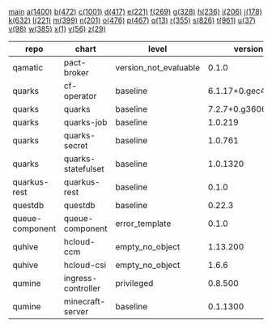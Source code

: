 [main](./charts_level.md) [a(1400)](./charts_level_a.md) [b(472)](./charts_level_b.md) [c(1001)](./charts_level_c.md) [d(417)](./charts_level_d.md) [e(221)](./charts_level_e.md) [f(269)](./charts_level_f.md) [g(328)](./charts_level_g.md) [h(236)](./charts_level_h.md) [i(206)](./charts_level_i.md) [j(178)](./charts_level_j.md) [k(632)](./charts_level_k.md) [l(221)](./charts_level_l.md) [m(399)](./charts_level_m.md) [n(201)](./charts_level_n.md) [o(476)](./charts_level_o.md) [p(467)](./charts_level_p.md) [q(13)](./charts_level_q.md) [r(355)](./charts_level_r.md) [s(826)](./charts_level_s.md) [t(961)](./charts_level_t.md) [u(37)](./charts_level_u.md) [v(98)](./charts_level_v.md) [w(385)](./charts_level_w.md) [x(1)](./charts_level_x.md) [y(56)](./charts_level_y.md) [z(29)](./charts_level_z.md) 

| repo | chart | level | version | app version | url | 
|------|------|------|------|------|------|
| qamatic | pact-broker | version_not_evaluable | 0.1.0 | 1.0 | https://qamatic.github.io/charts |
| quarks | cf-operator | baseline | 6.1.17+0.gec409fd7 | 6.1.17+0.gec409fd7 | https://cloudfoundry-incubator.github.io/quarks-helm/ |
| quarks | quarks | baseline | 7.2.7+0.g3606ded | 7.2.7+0.g3606ded | https://cloudfoundry-incubator.github.io/quarks-helm/ |
| quarks | quarks-job | baseline | 1.0.219 | 1.0.219 | https://cloudfoundry-incubator.github.io/quarks-helm/ |
| quarks | quarks-secret | baseline | 1.0.761 | 1.0.761 | https://cloudfoundry-incubator.github.io/quarks-helm/ |
| quarks | quarks-statefulset | baseline | 1.0.1320 | 1.0.1320 | https://cloudfoundry-incubator.github.io/quarks-helm/ |
| quarkus-rest | quarkus-rest | baseline | 0.1.0 | 1.16.0 | https://laminba2003.github.io/quarkus-rest-services |
| questdb | questdb | baseline | 0.22.3 | 6.5.5 | https://helm.questdb.io/ |
| queue-component | queue-component | error_template | 0.1.0 | V1.0 | https://raw.githubusercontent.com/ConductionNL/queue-component/master/api/helm/ |
| quhive | hcloud-ccm | empty_no_object | 1.13.200 | v1.13.2 | https://quhive.github.io/charts/ |
| quhive | hcloud-csi | empty_no_object | 1.6.6 | 1.6.0 | https://quhive.github.io/charts/ |
| qumine | ingress-controller | privileged | 0.8.500 | v0.8.5 | https://qumine.github.io/charts/ |
| qumine | minecraft-server | baseline | 0.1.1300 | v0.1.13 | https://qumine.github.io/charts/ |
